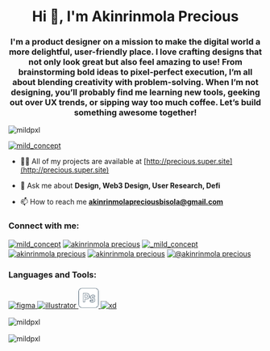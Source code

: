 <h1 align="center">Hi 👋, I'm Akinrinmola Precious</h1>
<h3 align="center">I'm a product designer on a mission to make the digital world a more delightful, user-friendly place. I love crafting designs that not only look great but also feel amazing to use! From brainstorming bold ideas to pixel-perfect execution, I’m all about blending creativity with problem-solving. When I’m not designing, you’ll probably find me learning new tools, geeking out over UX trends, or sipping way too much coffee. Let’s build something awesome together!</h3>

<p align="left"> <img src="https://komarev.com/ghpvc/?username=mildpxl&label=Profile%20views&color=0e75b6&style=flat" alt="mildpxl" /> </p>

<p align="left"> <a href="https://twitter.com/mild_concept" target="blank"><img src="https://img.shields.io/twitter/follow/mild_concept?logo=twitter&style=for-the-badge" alt="mild_concept" /></a> </p>

- 👨‍💻 All of my projects are available at [http://precious.super.site](http://precious.super.site)

- 💬 Ask me about **Design, Web3 Design, User Research, Defi**

- 📫 How to reach me **akinrinmolapreciousbisola@gmail.com**

<h3 align="left">Connect with me:</h3>
<p align="left">
<a href="https://twitter.com/mild_concept" target="blank"><img align="center" src="https://raw.githubusercontent.com/rahuldkjain/github-profile-readme-generator/master/src/images/icons/Social/twitter.svg" alt="mild_concept" height="30" width="40" /></a>
<a href="https://linkedin.com/in/akinrinmola precious" target="blank"><img align="center" src="https://raw.githubusercontent.com/rahuldkjain/github-profile-readme-generator/master/src/images/icons/Social/linked-in-alt.svg" alt="akinrinmola precious" height="30" width="40" /></a>
<a href="https://instagram.com/_mild_concept" target="blank"><img align="center" src="https://raw.githubusercontent.com/rahuldkjain/github-profile-readme-generator/master/src/images/icons/Social/instagram.svg" alt="_mild_concept" height="30" width="40" /></a>
<a href="https://dribbble.com/akinrinmola precious" target="blank"><img align="center" src="https://raw.githubusercontent.com/rahuldkjain/github-profile-readme-generator/master/src/images/icons/Social/dribbble.svg" alt="akinrinmola precious" height="30" width="40" /></a>
<a href="https://www.behance.net/akinrinmola precious" target="blank"><img align="center" src="https://raw.githubusercontent.com/rahuldkjain/github-profile-readme-generator/master/src/images/icons/Social/behance.svg" alt="akinrinmola precious" height="30" width="40" /></a>
<a href="https://medium.com/@akinrinmola precious" target="blank"><img align="center" src="https://raw.githubusercontent.com/rahuldkjain/github-profile-readme-generator/master/src/images/icons/Social/medium.svg" alt="@akinrinmola precious" height="30" width="40" /></a>
</p>

<h3 align="left">Languages and Tools:</h3>
<p align="left"> <a href="https://www.figma.com/" target="_blank" rel="noreferrer"> <img src="https://www.vectorlogo.zone/logos/figma/figma-icon.svg" alt="figma" width="40" height="40"/> </a> <a href="https://www.adobe.com/in/products/illustrator.html" target="_blank" rel="noreferrer"> <img src="https://www.vectorlogo.zone/logos/adobe_illustrator/adobe_illustrator-icon.svg" alt="illustrator" width="40" height="40"/> </a> <a href="https://www.photoshop.com/en" target="_blank" rel="noreferrer"> <img src="https://raw.githubusercontent.com/devicons/devicon/master/icons/photoshop/photoshop-line.svg" alt="photoshop" width="40" height="40"/> </a> <a href="https://www.adobe.com/products/xd.html" target="_blank" rel="noreferrer"> <img src="https://cdn.worldvectorlogo.com/logos/adobe-xd.svg" alt="xd" width="40" height="40"/> </a> </p>

<p><img align="center" src="https://github-readme-stats.vercel.app/api/top-langs?username=mildpxl&show_icons=true&locale=en&layout=compact" alt="mildpxl" /></p>

<p><img align="center" src="https://github-readme-streak-stats.herokuapp.com/?user=mildpxl&" alt="mildpxl" /></p>
